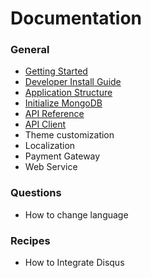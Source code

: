 # Documentation

### General
* [Getting Started](./getting-started.md)
* [Developer Install Guide](./developer.md)
* [Application Structure](./structure.md)
* [Initialize MongoDB](./initialize-mongodb.md)
* [API Reference](./api)
* [API Client](https://github.com/cezerin/client)
* Theme customization
* Localization
* Payment Gateway
* Web Service

### Questions

* How to change language

### Recipes

* How to Integrate Disqus
<!-- * [How to Integrate Disqus](./recipes/how-to-integrate-disqus.md) -->
